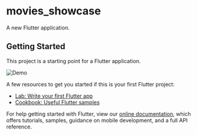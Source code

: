 # movies_showcase

A new Flutter application.

## Getting Started

This project is a starting point for a Flutter application.

![Demo](https://media.giphy.com/media/h59bgKAEsivkS2BxAl/source.gif)

A few resources to get you started if this is your first Flutter project:

- [Lab: Write your first Flutter app](https://flutter.dev/docs/get-started/codelab)
- [Cookbook: Useful Flutter samples](https://flutter.dev/docs/cookbook)

For help getting started with Flutter, view our
[online documentation](https://flutter.dev/docs), which offers tutorials,
samples, guidance on mobile development, and a full API reference.
